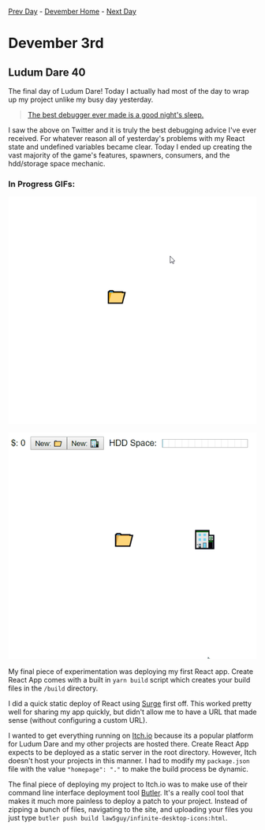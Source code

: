 [Prev Day](../02/README.md) - [Devember Home](../README.md) - [Next Day](../04/README.md)

# Devember 3rd

## Ludum Dare 40

The final day of Ludum Dare! Today I actually had most of the day to wrap up my project unlike my busy day yesterday.

>[The best debugger ever made is a good night's sleep.](https://twitter.com/SashaLaundy/status/936661004137635840)

I saw the above on Twitter and it is truly the best debugging advice I've ever received. For whatever reason all of yesterday's problems with my React state and undefined variables became clear. Today I ended up creating the vast majority of the game's features, spawners, consumers, and the hdd/storage space mechanic. 

### In Progress GIFs:
![Spawner mechanic](./ldjam40-spawner.gif)

![Spawner mechanic](./ldjam40-hdd.gif)

My final piece of experimentation was deploying my first React app. Create React App comes with a built in `yarn build` script which creates your build files in the `/build` directory. 

I did a quick static deploy of React using [Surge](https://surge.sh) first off. This worked pretty well for sharing my app quickly, but didn't allow me to have a URL that made sense (without configuring a custom URL).

I wanted to get everything running on [Itch.io](https://itch.io) because its a popular platform for Ludum Dare and my other projects are hosted there. Create React App expects to be deployed as a static server in the root directory. However, Itch doesn't host your projects in this manner. I had to modify my `package.json` file with the value `"homepage": "."` to make the build process be dynamic. 

The final piece of deploying my project to Itch.io was to make use of their command line interface deployment tool [Butler](https://itch.io/docs/butler/). It's a really cool tool that makes it much more painless to deploy a patch to your project. Instead of zipping a bunch of files, navigating to the site, and uploading your files you just type `butler push build law5guy/infinite-desktop-icons:html`.